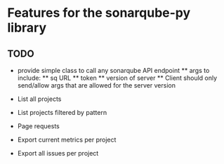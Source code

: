 # Features for the sonarqube-py library

## TODO

* provide simple class to call any sonarqube API endpoint
** args to include:
** sq URL
** token
** version of server
** Client should only send/allow args that are allowed for the server version

* List all projects
* List projects filtered by pattern
* Page requests
* Export current metrics per project
* Export all issues per project
